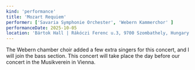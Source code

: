 ```yaml
---
kind: 'performance'
title: 'Mozart Requiem'
performer: ['Savaria Symphonie Orchester', 'Webern Kammerchor' ]
performanceDate: 2025-10-05
location: 'Bártok Hall | Rákóczi Ferenc u.3, 9700 Szombathely, Hungary'
---
```

The Webern chamber choir added a few extra singers for this concert, and I will join the bass section. This concert will take place the day before our concert in the Musikverein in Vienna.